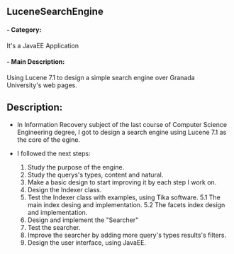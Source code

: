 ## LuceneSearchEngine
  #### - Category: 
  It's a JavaEE Application
  #### - Main Description:
  Using Lucene 7.1 to design a simple search engine over Granada University's web pages.

## Description:
- In Information Recovery subject of the last course of Computer Science Engineering degree, I got to design a search engine using 
  Lucene 7.1 as the core of the egine. 

- I followed the next steps:
  1. Study the purpose of the engine.
  2. Study the querys's types, content and natural.
  3. Make a basic design to start improving it by each step I work on.
  4. Design the Indexer class.
  5. Test the Indexer class with examples, using Tika software.
     5.1 The main index desing and implementation.
     5.2 The facets index design and implementation.
  6. Design and implement the "Searcher" 
  7. Test the searcher.
  8. Improve the searcher by adding more query's types results's filters.
  9. Design the user interface, using JavaEE.
  
 
